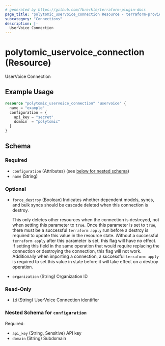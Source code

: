 ```yaml
---
# generated by https://github.com/fbreckle/terraform-plugin-docs
page_title: "polytomic_uservoice_connection Resource - terraform-provider-polytomic"
subcategory: "Connections"
description: |-
  UserVoice Connection
---
```


# polytomic_uservoice_connection (Resource)

UserVoice Connection

## Example Usage

```terraform
resource "polytomic_uservoice_connection" "uservoice" {
  name = "example"
  configuration = {
    api_key = "secret"
    domain  = "polytomic"
  }
}
```

<!-- schema generated by tfplugindocs -->
## Schema

### Required

- `configuration` (Attributes) (see [below for nested schema](#nestedatt--configuration))
- `name` (String)

### Optional

- `force_destroy` (Boolean) Indicates whether dependent models, syncs, and bulk syncs should be cascade
deleted when this connection is destroy.

  This only deletes other resources when the connection is destroyed, not when
setting this parameter to `true`. Once this parameter is set to `true`, there
must be a successful `terraform apply` run before a destroy is required to
update this value in the resource state. Without a successful `terraform apply`
after this parameter is set, this flag will have no effect. If setting this
field in the same operation that would require replacing the connection or
destroying the connection, this flag will not work. Additionally when importing
a connection, a successful `terraform apply` is required to set this value in
state before it will take effect on a destroy operation.
- `organization` (String) Organization ID

### Read-Only

- `id` (String) UserVoice Connection identifier

<a id="nestedatt--configuration"></a>
### Nested Schema for `configuration`

Required:

- `api_key` (String, Sensitive) API key
- `domain` (String) Subdomain


